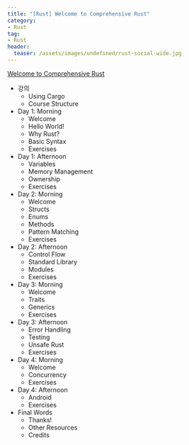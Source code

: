 ```yaml
---
title: "[Rust] Welcome to Comprehensive Rust"
category: 
- Rust
tag:
- Rust
header:
  teaser: /assets/images/undefined/rust-social-wide.jpg
---
```


[Welcome to Comprehensive Rust](https://google.github.io/comprehensive-rust/welcome.html#welcome-to-comprehensive-rust-)

* 강의
  * Using Cargo
  * Course Structure
* Day 1: Morning
  * Welcome
  * Hello World!
  * Why Rust?
  * Basic Syntax
  * Exercises
* Day 1: Afternoon
  * Variables
  * Memory Management
  * Ownership
  * Exercises
* Day 2: Morning
  * Welcome
  * Structs
  * Enums
  * Methods
  * Pattern Matching
  * Exercises
* Day 2: Afternoon
  * Control Flow
  * Standard Library
  * Modules
  * Exercises
* Day 3: Morning
  * Welcome
  * Traits
  * Generics
  * Exercises
* Day 3: Afternoon
  * Error Handling
  * Testing
  * Unsafe Rust
  * Exercises
* Day 4: Morning
  * Welcome
  * Concurrency
  * Exercises
* Day 4: Afternoon
  * Android
  * Exercises
* Final Words
  * Thanks!
  * Other Resources
  * Credits